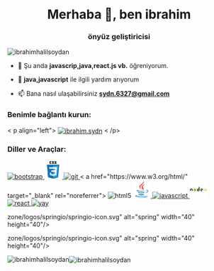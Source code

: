 <h1 align="center">Merhaba 👋, ben ibrahim</h1>
<h3 align="center">önyüz geliştiricisi</h3>

<p align="left"> <img src="https:// komarev.com/ghpvc/?username=ibrahimhalilsoydan&label=Profile%20views&color=0e75b6&style=flat" alt="ibrahimhalilsoydan" /> </p>

- 🌱 Şu anda **javascrip,java,react.js vb.** öğreniyorum.

- 🤝 **java,javascript** ile ilgili yardım arıyorum

- 📫 Bana nasıl ulaşabilirsiniz **sydn.6327@gmail.com**

<h3 align="left">Benimle bağlantı kurun:</h3>
< p align="left">
<a href="https://instagram.com/ibrahim.sydn" target="blank"><img align="center" src="https://raw.githubusercontent.com/rahuldkjain/github-profile-readme-generator/master/src/images/icons/Social/instagram.svg" alt="ibrahim.sydn" height="30" width="40" /></a>
< /p>

<h3 align="left">Diller ve Araçlar:</h3>
<p align="left"> <a href="https://getbootstrap.com" target="_blank" rel="noreferrer"> <img src="https://raw.githubusercontent.com/devicons/devicon /master/icons/bootstrap/bootstrap-plain-wordmark.svg" alt="bootstrap" width="40" height="40"/> </a> <a href="https://www.w3schools.com /css/" target="_blank" rel="noreferrer"> <img src="https://raw.githubusercontent.com/devicons/devicon/master/icons/css3/css3-original-wordmark.svg" alt= "css3" width="40" height="40"/> </a> <a href="https://git-scm.com/" target="_blank" rel="noreferrer"> <img src="https://www.vectorlogo.zone/logos/git-scm/git-scm-icon.svg" alt="git" width="40" height="40"/> </a> < a href="https://www.w3.org/html/" target="_blank" rel="noreferrer"> <img src="https://raw.githubusercontent.com/devicons/devicon/master/icons /html5/html5-original-wordmark.svg" alt="html5" width="40" height="40"/> </a> <a href="https://www.java.com" target=" _blank" rel="noreferrer"> <img src="https://raw.githubusercontent.com/devicons/devicon/master/icons/java/java-original.svg" alt="java" width="40" yükseklik ="40"/> </a> <a href="https://developer.mozilla.org/en-US/docs/Web/JavaScript" target="_blank" rel="noreferrer"> <img src="https://raw.githubusercontent.com/ devicons/devicon/master/icons/javascript/javascript-original.svg" alt="javascript" width="40" height="40"/> </a> <a href="https://nodejs.org" target="_blank" rel="noreferrer"> <img src="https://raw.githubusercontent.com/devicons/devicon/master/icons/nodejs/nodejs-original-wordmark.svg" alt="nodejs" genişliği ="40" height="40"/> </a> <a href="https://reactjs.org/" target="_blank" rel="noreferrer"> <img src="https://raw .githubusercontent.com/devicons/devicon/master/icons/react/react-original-wordmark.svg" alt="react" width="40" height="40"/> </a> <a href="https: //spring.io/" target="_blank" rel="noreferrer"> <img src="https://www.vectorlogo.zone/logos/springio/springio-icon.svg" alt="yay" genişlik= "40" yükseklik="40"/> </a> </p>zone/logos/springio/springio-icon.svg" alt="spring" width="40" height="40"/> </a> </p>zone/logos/springio/springio-icon.svg" alt="spring" width="40" height="40"/> </a> </p>

<p><img align="left" src="https://github-readme-stats.vercel.app/api/top-langs?username=ibrahimhalilsoydan&show_icons=true&locale=en&layout=compact" alt="ibrahimhalilsoydan" /> </p>

<p> <img align="center" src="https://github-readme-stats.vercel.app/api?username=ibrahimhalilsoydan&show_icons=true&locale=en" alt="ibrahimhalilsoydan" /> </p>
